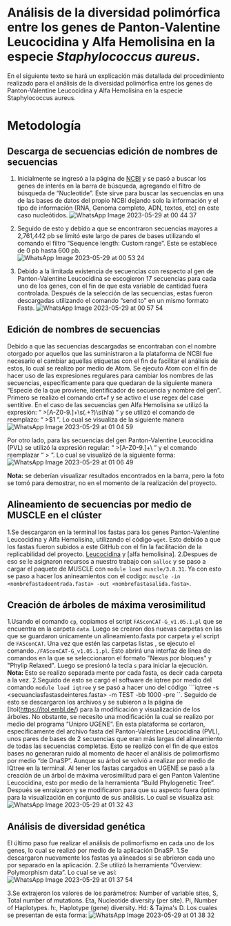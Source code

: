 # Análisis de la diversidad polimórfica entre los genes de Panton-Valentine Leucocidina y Alfa Hemolisina en la especie _Staphylococcus aureus_.
En el siguiente texto se hará un explicación más detallada del procedimiento realizado para el análisis de la diversidad polimórfica entre los genes de Panton-Valentine Leucocidina y Alfa Hemolisina en la especie Staphylococcus aureus.

# Metodología 

## Descarga de secuencias edición de nombres de secuencias

1. Inicialmente se ingresó a la página de [NCBI](https://www.ncbi.nlm.nih.gov/)  y se pasó a buscar los genes de interés en la barra de búsqueda, agregando el filtro de búsqueda de “Nucleotide”. Este sirve para buscar las secuencias en una de las bases de datos del propio NCBI dejando solo la información y el tipo de información (RNA, Genoma completo, ADN, textos,  etc)  en este caso nucleótidos. 
![WhatsApp Image 2023-05-29 at 00 44 37](https://github.com/Arturitomarin/bioinformatica_clase_gitclass/assets/130739862/87311b4b-524b-4da1-9fd7-d5b8e7949423)

2. Seguido de esto y debido a que se encontraron secuencias mayores a 2,761,442 pb se limitó este largo de pares de bases utilizando el comando el filtro “Sequence length: Custom range”. Este se establece de 0 pb hasta 600 pb.  
![WhatsApp Image 2023-05-29 at 00 53 24](https://github.com/Arturitomarin/bioinformatica_clase_gitclass/assets/130739862/6c89ab73-85a1-4683-90a3-d8542416f386)

3. Debido a la limitada existencia de secuencias con respecto al gen de Panton-Valentine Leucocidina se escogieron 17 secuencias para cada uno de los genes, con el fin de que esta variable de cantidad  fuera controlada.  Después de la selección de las secuencias, estas fueron descargadas utilizando el comando “send to” en un mismo formato Fasta. 
![WhatsApp Image 2023-05-29 at 00 57 54](https://github.com/Arturitomarin/bioinformatica_clase_gitclass/assets/130739862/1ad7d6a7-aef6-45ee-b8f1-59f43ccea9fe)

## Edición de nombres de secuencias

Debido a que las secuencias descargadas se encontraban con el nombre otorgado por aquellos que las suministraron a la plataforma de NCBI fue necesario el cambiar aquellas etiquetas con el fin de facilitar el análisis de estos, lo cual se realizo por medio de Atom. Se ejecuto Atom con el fin de hacer uso de las expresiones regulares para cambiar los nombres de las secuencias, específicamente para que quedaran de la siguiente manera “Especie de la que proviene, identificador de secuencia y nombre del gen”. Primero se realizo el comando crt+f y se activo el use regex del case sentitive. En el caso de las secuencias gen Alfa Hemolisina se utilizó la expresión: “  >[A-Z0-9.]+\s(.+?)\s\(hla\)  ”  y se utilizó el comando de reemplazo: “ >$1 ”. Lo cual se visualiza de la siguiente manera 
![WhatsApp Image 2023-05-29 at 01 04 59](https://github.com/Arturitomarin/bioinformatica_clase_gitclass/assets/130739862/2c520617-6513-43f4-8bb6-d1e23c92f36e)

Por otro lado, para las secuencias del gen Panton-Valentine Leucocidina (PVL) se utilizó la expresión regular: “ >[A-Z0-9.]+\  ” y el comando reemplazar “ > ”. Lo cual se visualizó de la siguiente forma: 
![WhatsApp Image 2023-05-29 at 01 06 49](https://github.com/Arturitomarin/bioinformatica_clase_gitclass/assets/130739862/4206013f-0382-4946-8636-b2c1c523493d)

**Nota:** se deberían visualizar resultados encontrados en la barra, pero la foto se tomó para demostrar, no en el momento de la realización del proyecto. 
## Alineamiento de secuencias por medio de MUSCLE en el clúster
1.Se descargaron en la terminal los fastas para los genes Panton-Valentine Leucocidina y Alfa Hemolisina, utilizando el código ```wget```. Esto debido a que los fastas fueron subidos a este GitHub con el fin la facilitación de la replicabilidad del proyecto. [Leucocidina]() y [alfa hemolisina]. 
2.Despues de eso se le  asignaron recursos a nuestro trabajo con ```salloc``` y se paso a cargar el paquete de MUSCLE con ```module load muscle/3.8.31```. Ya con esto se paso a hacer los anineamientos con el codigo: ```muscle -in <nombrefastadeentrada.fasta> -out <nombrefastasalida.fasta>```. 
## Creación de árboles de máxima verosimilitud  
1.Usando el comando ```cp```, copiamos el script ```FASconCAT-G_v1.05.1.pl``` que se encuentra en la carpeta ```data```. Luego se crearon dos nuevas carpetas en las que se guardaron únicamente un  alineamiento.fasta  por carpeta y el script de ```FASconCAT```. Una vez que estén las carpetas listas , se  ejecuto el comando```./FASconCAT-G_v1.05.1.pl```. Esto abrirá una interfaz de línea de comandos en la que se seleccionaron  el formato "Nexus por bloques" y "Phylip Relaxed". Luego se presionó la tecla ```s``` para iniciar la ejecución. 
**Nota:** Esto se realizo separada mente por cada fasta, es decir cada carpeta a la vez. 
2.Seguido de esto se cargó el software de iqtree por medio del comando ```module load iqtree``` y se pasó a hacer uno del código ```iqtree -s <secuanciasfastasdeinteres.fasta> -m TEST -bb 1000 -pre <nombresqconlosquequieroquesalganlosarchivos>``. Seguido de esto se descargaron los archivos y se subieron a la página de [Itol(https://itol.embl.de/) para la modificación y visualización de los árboles. 
No obstante, se necesito una modificación la cual se realizo por medio del programa “Unipro UGENE”. En esta plataforma se cortaron, específicamente del archivo fasta del Panton-Valentine Leucocidina (PVL), unos pares de bases de 2 secuencias que eran más largas del alineamiento de todas las secuencias completas. Esto se realizó con el fin de que estos bases no generaran ruido al momento de hacer el análisis de polimorfismo por medio “de DnaSP”.  Aunque su árbol se volvió a realizar por medio de IQtree en la terminal. Al tener los fastas cargados en UGENE se pasó a la creación de un árbol de máxima verosimilitud para el gen Panton Valentine Leucocidina, esto por medio de la herramienta “Build Phylogenetic Tree”. Después se enraizaron y se modificaron para que su aspecto fuera óptimo para la visualización en conjunto de sus análisis. Lo cual se visualiza asi: 
![WhatsApp Image 2023-05-29 at 01 32 43](https://github.com/Arturitomarin/bioinformatica_clase_gitclass/assets/130739862/6f256883-f751-443c-8bd5-7b2201a62a37)
## Análisis de diversidad genética  
El último paso fue realizar el análisis de polimorfismo en cada uno de los genes, lo cual se realizó por medio de la aplicación DnaSP. 
1.Se descargaron nuevamente los fastas ya alineados si se abrieron cada uno por separado en la aplicación. 
2.Se utilizó la herramienta “Overview: Polymorphism data”. Lo cual se ve así: 
![WhatsApp Image 2023-05-29 at 01 37 54](https://github.com/Arturitomarin/bioinformatica_clase_gitclass/assets/130739862/88a1b065-d4fd-45b6-9334-a29761ea79e7)

3.Se extrajeron los valores de los parámetros: Number of variable sites, S, Total number of mutations. Eta, Nucleotide diversity (per site). Pi,  Number of Haplotypes. h:, Haplotype (gene) diversity. Hd: & Tajma's D. Los cuales se presentan de esta forma: 
![WhatsApp Image 2023-05-29 at 01 38 32](https://github.com/Arturitomarin/bioinformatica_clase_gitclass/assets/130739862/26385312-042e-4537-a659-6e1b70ce73bd)

